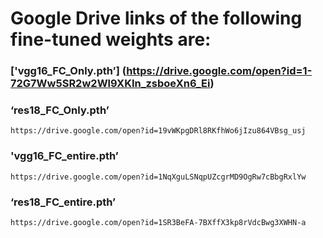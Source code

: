 # Google Drive links of the following fine-tuned weights are:

### ['vgg16_FC_Only.pth’] (https://drive.google.com/open?id=1-72G7Ww5SR2w2Wl9XKIn_zsboeXn6_Ei)
  
### ‘res18_FC_Only.pth’
    https://drive.google.com/open?id=19vWKpgDRl8RKfhWo6jIzu864VBsg_usj
 
### 'vgg16_FC_entire.pth’
    https://drive.google.com/open?id=1NqXguLSNqpUZcgrMD9OgRw7cBbgRxlYw
 
### ‘res18_FC_entire.pth’
    https://drive.google.com/open?id=1SR3BeFA-7BXffX3kp8rVdcBwg3XWHN-a
 

